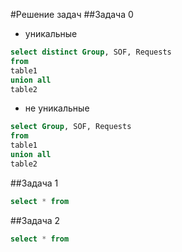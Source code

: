 #Решение задач
##Задача 0

* уникальные
```sql
select distinct Group, SOF, Requests
from 
table1
union all 
table2
```

* не уникальные
```sql
select Group, SOF, Requests
from 
table1
union all 
table2
```



##Задача 1
```sql
select * from
```

##Задача 2
```sql
select * from
```

